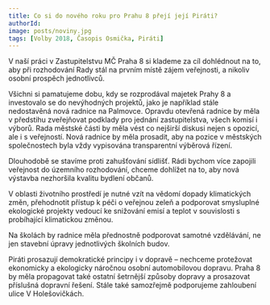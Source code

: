 ```yaml
---
title: Co si do nového roku pro Prahu 8 přejí její Piráti?
authorId:
image: posts/noviny.jpg
tags: [Volby 2018, Časopis Osmička, Piráti]
---
```


V naší práci v Zastupitelstvu MČ Praha 8 si klademe za cíl dohlédnout na to, aby při rozhodování Rady stál na prvním místě zájem veřejnosti, a nikoliv osobní prospěch jednotlivců.

Všichni si pamatujeme dobu, kdy se rozprodával majetek Prahy 8 a investovalo se do nevýhodných projektů, jako je například stále nedostavěná nová radnice na Palmovce. Opravdu otevřená radnice by měla v předstihu zveřejňovat podklady pro jednání zastupitelstva, všech komisí i výborů. Rada městské části by měla vést co nejširší diskusi nejen s opozicí, ale i s veřejností. Nová radnice by měla prosadit, aby na pozice v městských společnostech byla vždy vypisována transparentní výběrová řízení.

Dlouhodobě se stavíme proti zahušťování sídlišť. Rádi bychom více zapojili veřejnost do územního rozhodování, chceme dohlížet na to, aby nová výstavba nezhoršila kvalitu bydlení občanů.

V oblasti životního prostředí je nutné vzít na vědomí dopady klimatických změn, přehodnotit přístup k péči o veřejnou zeleň a podporovat smysluplné ekologické projekty vedoucí ke snižování emisí a teplot v souvislosti s probíhající klimatickou změnou.

Na školách by radnice měla přednostně podporovat samotné vzdělávání, ne jen stavební úpravy jednotlivých školních budov.

Piráti prosazují demokratické principy i v dopravě – nechceme protežovat ekonomicky a ekologicky náročnou osobní automobilovou dopravu. Praha 8 by měla propagovat také ostatní šetrnější způsoby dopravy a prosazovat příslušná dopravní řešení. Stále také samozřejmě podporujeme zahloubení ulice V Holešovičkách.
